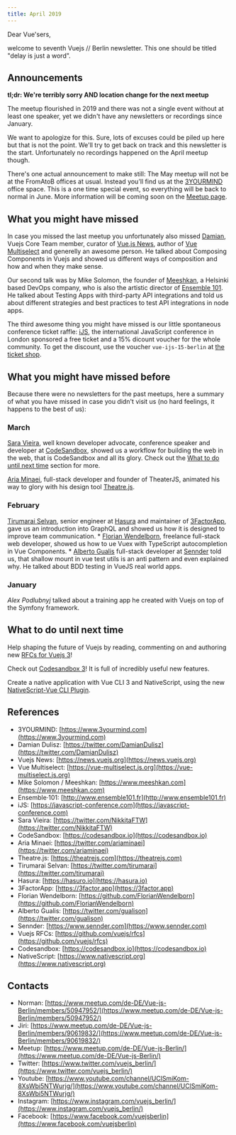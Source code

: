 ```yaml
---
title: April 2019
---
```

Dear Vue'sers,

welcome to seventh Vuejs // Berlin newsletter. This one should be titled "delay is just a word".

Announcements
-------------

**tl;dr: We're terribly sorry AND location change for the next meetup**

The meetup flourished in 2019 and there was not a single event without at least one speaker, yet we didn't have any newsletters or recordings since January.

We want to apologize for this. Sure, lots of excuses could be piled up here but that is not the point. We'll try to get back on track and this newsletter is the start. Unfortunately no recordings happened on the April meetup though.

There's one actual announcement to make still: The May meetup will not be at the FromAtoB offices at usual. Instead you'll find us at the [3YOURMIND](https://www.3yourmind.com/contact) office space. This is a one time special event, so everything will be back to normal in June. More information will be coming soon on the [Meetup page](https://www.meetup.com/de-DE/Vue-js-Berlin/events/). 

What you might have missed
--------------------------

In case you missed the last meetup you unfortunately also missed [Damian](https://twitter.com/DamianDulisz), Vuejs Core Team member, curator of [Vue.js News](https://news.vuejs.org/), author of [Vue Multiselect](https://vue-multiselect.js.org/) and generelly an awesome person. He talked about Composing Components in Vuejs and showed us different ways of composition and how and when they make sense.

Our second talk was by Mike Solomon, the founder of [Meeshkan](https://www.meeshkan.com/), a Helsinki based DevOps company, who is also the artistic director of [Ensemble 101](http://www.ensemble101.fr/). He talked about Testing Apps with third-party API integrations and told us about different strategies and best practices to test API integrations in node apps.

The third awesome thing you might have missed is our little spontaneous conference ticket raffle: [iJS](https://javascript-conference.com/), the international JavaScript conference in London sponsored a free ticket and a 15% dicount voucher for the whole community. To get the discount, use the voucher `vue-ijs-15-berlin` at [the ticket shop](https://javascript-conference.com/tickets).

What you might have missed before
---------------------------------

Because there were no newsletters for the past meetups, here a summary of what you have missed in case you didn't visit us (no hard feelings, it happens to the best of us):

### March

[Sara Vieira](https://twitter.com/NikkitaFTW), well known developer advocate, conference speaker and developer at [CodeSandbox](https://codesandbox.io), showed us a workflow for building the web in the web, that is CodeSandbox and all its glory. Check out the [What to do until next time](#what-to-do-until-next-time) section for more.

[Aria Minaei](https://twitter.com/ariaminaei), full-stack developer and founder of TheaterJS, animated his way to glory with his design tool [Theatre.js](https://theatrejs.com).

### February

[Tirumarai Selvan](https://twitter.com/tirumarai), senior engineer at [Hasura](https://hasura.io) and maintainer of [3FactorApp](https://3factor.app), gave us an introduction into GraphQL and showed us how it is designed to improve team communication.
*
[Florian Wendelborn](https://github.com/FlorianWendelborn), freelance full-stack web developer, showed us how to ue Vuex with TypeScript autocompletion in Vue Components.
*
[Alberto Gualis](https://twitter.com/gualison) full-stack developer at [Sennder](https://www.sennder.com/) told us, that shallow mount in vue test utils is an anti pattern and even explained why. He talked about BDD testing in VueJS real world apps.

### January

*Alex Podlubnyj* talked about a training app he created with Vuejs on top of the Symfony framework.

What to do until next time
--------------------------

Help shaping the future of Vuejs by reading, commenting on and authoring new [RFCs for Vuejs 3](https://github.com/vuejs/rfcs/pulls?q=is%3Aopen+is%3Apr+label%3A3.x)!

Check out [Codesandbox 3](https://hackernoon.com/announcing-codesandbox-v3-4febbaba1963)! It is full of incredibly useful new features.

Create a native application with Vue CLI 3 and NativeScript, using the new [NativeScript-Vue CLI Plugin](https://www.nativescript.org/blog/code-sharing-with-nativescript-vue).

References
----------
* 3YOURMIND: [https://www.3yourmind.com](https://www.3yourmind.com)
* Damian Dulisz: [https://twitter.com/DamianDulisz](https://twitter.com/DamianDulisz)
* Vuejs News: [https://news.vuejs.org](https://news.vuejs.org)
* Vue Multiselect: [https://vue-multiselect.js.org](https://vue-multiselect.js.org)
* Mike Solomon / Meeshkan: [https://www.meeshkan.com](https://www.meeshkan.com)
* Ensemble·101: [http://www.ensemble101.fr](http://www.ensemble101.fr)
* iJS: [https://javascript-conference.com](https://javascript-conference.com)
* Sara Vieira: [https://twitter.com/NikkitaFTW](https://twitter.com/NikkitaFTW)
* CodeSandbox: [https://codesandbox.io](https://codesandbox.io)
* Aria Minaei: [https://twitter.com/ariaminaei](https://twitter.com/ariaminaei)
* Theatre.js: [https://theatrejs.com](https://theatrejs.com)
* Tirumarai Selvan: [https://twitter.com/tirumarai](https://twitter.com/tirumarai)
* Hasura: [https://hasuro.io](https://hasura.io)
* 3FactorApp: [https://3factor.app](https://3factor.app)
* Florian Wendelborn: [https://github.com/FlorianWendelborn](https://github.com/FlorianWendelborn)
* Alberto Gualis: [https://twitter.com/gualison](https://twitter.com/gualison)
* Sennder: [https://www.sennder.com](https://www.sennder.com)
* Vuejs RFCs: [https://github.com/vuejs/rfcs](https://github.com/vuejs/rfcs)
* Codesandbox: [https://codesandbox.io](https://codesandbox.io)
* NativeScript: [https://www.nativescript.org](https://www.nativescript.org)

Contacts
--------
* Norman: [https://www.meetup.com/de-DE/Vue-js-Berlin/members/50947952/](https://www.meetup.com/de-DE/Vue-js-Berlin/members/50947952/)
* Jiri: [https://www.meetup.com/de-DE/Vue-js-Berlin/members/90619832/](https://www.meetup.com/de-DE/Vue-js-Berlin/members/90619832/)
* Meetup: [https://www.meetup.com/de-DE/Vue-js-Berlin/](https://www.meetup.com/de-DE/Vue-js-Berlin/)
* Twitter: [https://www.twitter.com/vuejs_berlin/](https://www.twitter.com/vuejs_berlin/)
* Youtube: [https://www.youtube.com/channel/UClSmiKom-8XsWbi5NTWurjg/](https://www.youtube.com/channel/UClSmiKom-8XsWbi5NTWurjg/)
* Instagram: [https://www.instagram.com/vuejs_berlin/](https://www.instagram.com/vuejs_berlin/)
* Facebook: [https://www.facebook.com/vuejsberlin](https://www.facebook.com/vuejsberlin)
